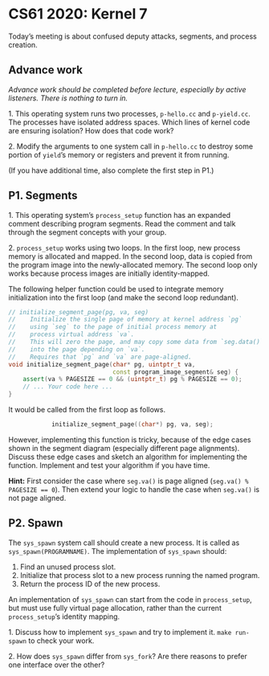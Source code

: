 CS61 2020: Kernel 7
===================

Today’s meeting is about confused deputy attacks, segments, and process
creation.

Advance work
------------

*Advance work should be completed before lecture, especially by active
listeners. There is nothing to turn in.*

1\. This operating system runs two processes, `p-hello.cc` and `p-yield.cc`.
The processes have isolated address spaces. Which lines of kernel code are
ensuring isolation? How does that code work?

2\. Modify the arguments to one system call in `p-hello.cc` to destroy some
portion of `yield`’s memory or registers and prevent it from running.

(If you have additional time, also complete the first step in P1.)

P1\. Segments
-------------

1\. This operating system’s `process_setup` function has an expanded comment
describing program segments. Read the comment and talk through the segment
concepts with your group.

2\. `process_setup` works using two loops. In the first loop, new process
memory is allocated and mapped. In the second loop, data is copied from the
program image into the newly-allocated memory. The second loop only works
because process images are initially identity-mapped.

The following helper function could be used to integrate memory initialization
into the first loop (and make the second loop redundant).

```c++
// initialize_segment_page(pg, va, seg)
//    Initialize the single page of memory at kernel address `pg`
//    using `seg` to the page of initial process memory at
//    process virtual address `va`.
//    This will zero the page, and may copy some data from `seg.data()`
//    into the page depending on `va`.
//    Requires that `pg` and `va` are page-aligned.
void initialize_segment_page(char* pg, uintptr_t va,
                             const program_image_segment& seg) {
    assert(va % PAGESIZE == 0 && (uintptr_t) pg % PAGESIZE == 0);
    // ... Your code here ...
}
```

It would be called from the first loop as follows.

```c++
            initialize_segment_page((char*) pg, va, seg);
```

However, implementing this function is tricky, because of the edge cases shown
in the segment diagram (especially different page alignments). Discuss these
edge cases and sketch an algorithm for implementing the function. Implement
and test your algorithm if you have time.

**Hint:** First consider the case where `seg.va()` is page aligned (`seg.va()
% PAGESIZE == 0`). Then extend your logic to handle the case when `seg.va()`
is not page aligned.

P2\. Spawn
----------

The `sys_spawn` system call should create a new process. It is called as
`sys_spawn(PROGRAMNAME)`. The implementation of `sys_spawn` should:

1. Find an unused process slot.
2. Initialize that process slot to a new process running the named program.
3. Return the process ID of the new process.

An implementation of `sys_spawn` can start from the code in `process_setup`,
but must use fully virtual page allocation, rather than the current
`process_setup`’s identity mapping.

1\. Discuss how to implement `sys_spawn` and try to implement it. `make
run-spawn` to check your work.

2\. How does `sys_spawn` differ from `sys_fork`? Are there reasons to prefer
one interface over the other?
